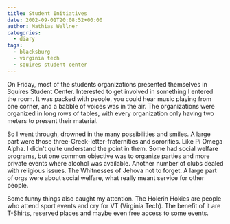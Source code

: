 ```yaml
---
title: Student Initiatives
date: 2002-09-01T20:08:52+00:00
author: Mathias Wellner
categories:
  - diary
tags:
  - blacksburg
  - virginia tech
  - squires student center
---
```

On Friday, most of the students organizations presented themselves in Squires Student Center. Interested to get involved in 
something I entered the room. It was packed with people, you could hear music playing from one corner, and a babble of voices 
was in the air. The organizations were organized in long rows of tables, with every organization only having two meters to 
present their material.

So I went through, drowned in the many possibilities and smiles. A large part were those three-Greek-letter-fraternities 
and sororities. Like Pi Omega Alpha. I didn't quite understand the point in them. Some had social welfare programs, but 
one common objective was to organize parties and more private events where alcohol was available. Another number of clubs 
dealed with religious issues. The Whitnesses of Jehova not to forget. A large part of orgs were about social welfare, what 
really meant service for other people. 

Some funny things also caught my attention. The Holerin Hokies are people who attend sport events and cry for VT (Virginia Tech). 
The benefit of it are T-Shirts, reserved places and maybe even free access to some events.